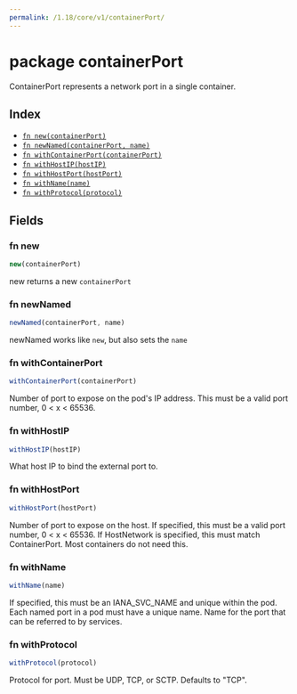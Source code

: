 ```yaml
---
permalink: /1.18/core/v1/containerPort/
---
```


# package containerPort

ContainerPort represents a network port in a single container.

## Index

* [`fn new(containerPort)`](#fn-new)
* [`fn newNamed(containerPort, name)`](#fn-newnamed)
* [`fn withContainerPort(containerPort)`](#fn-withcontainerport)
* [`fn withHostIP(hostIP)`](#fn-withhostip)
* [`fn withHostPort(hostPort)`](#fn-withhostport)
* [`fn withName(name)`](#fn-withname)
* [`fn withProtocol(protocol)`](#fn-withprotocol)

## Fields

### fn new

```ts
new(containerPort)
```

new returns a new `containerPort`

### fn newNamed

```ts
newNamed(containerPort, name)
```

newNamed works like `new`, but also sets the `name`

### fn withContainerPort

```ts
withContainerPort(containerPort)
```

Number of port to expose on the pod's IP address. This must be a valid port number, 0 < x < 65536.

### fn withHostIP

```ts
withHostIP(hostIP)
```

What host IP to bind the external port to.

### fn withHostPort

```ts
withHostPort(hostPort)
```

Number of port to expose on the host. If specified, this must be a valid port number, 0 < x < 65536. If HostNetwork is specified, this must match ContainerPort. Most containers do not need this.

### fn withName

```ts
withName(name)
```

If specified, this must be an IANA_SVC_NAME and unique within the pod. Each named port in a pod must have a unique name. Name for the port that can be referred to by services.

### fn withProtocol

```ts
withProtocol(protocol)
```

Protocol for port. Must be UDP, TCP, or SCTP. Defaults to "TCP".